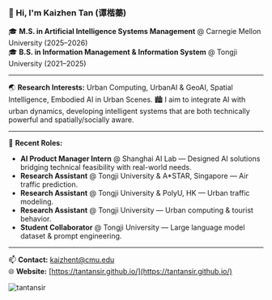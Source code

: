 ### 👋 Hi, I'm Kaizhen Tan (谭楷蓁)

🎓 **M.S. in Artificial Intelligence Systems Management** @ Carnegie Mellon University (2025–2026)  
🎓 **B.S. in Information Management & Information System** @ Tongji University (2021–2025)

---

🌏 **Research Interests:** Urban Computing, UrbanAI & GeoAI, Spatial Intelligence, Embodied AI in Urban Scenes.
🏙 I aim to integrate AI with urban dynamics, developing intelligent systems that are both technically powerful and spatially/socially aware.

---

💼 **Recent Roles:**
  - **AI Product Manager Intern** @ Shanghai AI Lab — Designed AI solutions bridging technical feasibility with real-world needs.
  - **Research Assistant** @ Tongji University & A*STAR, Singapore — Air traffic prediction.
  - **Research Assistant** @ Tongji University & PolyU, HK — Urban traffic modeling.
  - **Research Assistant** @ Tongji University — Urban computing & tourist behavior.
  - **Student Collaborator** @ Tongji University — Large language model dataset & prompt engineering.

---

📫 **Contact:** [kaizhent@cmu.edu](mailto:kaizhent@cmu.edu)  
🌐 **Website:** [https://tantansir.github.io/](https://tantansir.github.io/)  

<img align="left" src="https://komarev.com/ghpvc/?username=tantansir&label=Profile%20views&color=0e75b6&style=flat" alt="tantansir" />
